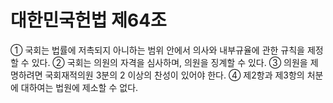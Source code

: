 # 대한민국헌법 제64조

① 국회는 법률에 저촉되지 아니하는 범위 안에서 의사와 내부규율에 관한 규칙을 제정할 수 있다.
② 국회는 의원의 자격을 심사하며, 의원을 징계할 수 있다.
③ 의원을 제명하려면 국회재적의원 3분의 2 이상의 찬성이 있어야 한다.
④ 제2항과 제3항의 처분에 대하여는 법원에 제소할 수 없다.

